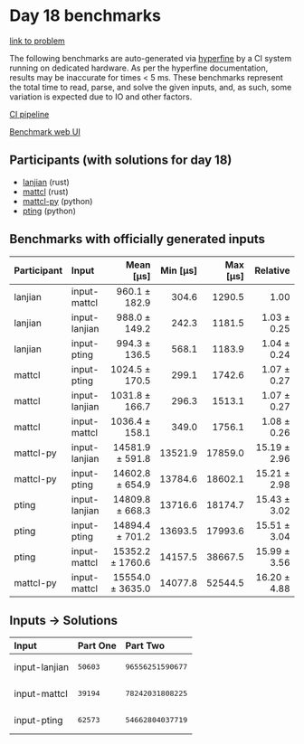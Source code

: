# Day 18 benchmarks

[link to problem](https://adventofcode.com/2023/day/18)

The following benchmarks are auto-generated via
[hyperfine](https://github.com/sharkdp/hyperfine) by a CI system running on
dedicated hardware. As per the hyperfine documentation, results may be
inaccurate for times < 5 ms. These benchmarks represent the total time to read,
parse, and solve the given inputs, and, as such, some variation is expected due
to IO and other factors.

[CI pipeline](http://ci.papercode.net:8080/teams/main/pipelines/aoc2023)

[Benchmark web UI](https://aoc.ancalagon.black)


## Participants (with solutions for day 18)

- [lanjian](https://github.com/lanjian/aoc-2023) (rust)
- [mattcl](https://github.com/mattcl/aoc2023) (rust)
- [mattcl-py](https://github.com/mattcl/aoc2023-py) (python)
- [pting](https://github.com/pting/aoc2023) (python)


## Benchmarks with officially generated inputs

| Participant | Input | Mean [µs] | Min [µs] | Max [µs] | Relative |
|:---|:---|---:|---:|---:|---:|
| lanjian | input-mattcl | 960.1 ± 182.9 | 304.6 | 1290.5 | 1.00 |
| lanjian | input-lanjian | 988.0 ± 149.2 | 242.3 | 1181.5 | 1.03 ± 0.25 |
| lanjian | input-pting | 994.3 ± 136.5 | 568.1 | 1183.9 | 1.04 ± 0.24 |
| mattcl | input-pting | 1024.5 ± 170.5 | 299.1 | 1742.6 | 1.07 ± 0.27 |
| mattcl | input-lanjian | 1031.8 ± 166.7 | 296.3 | 1513.1 | 1.07 ± 0.27 |
| mattcl | input-mattcl | 1036.4 ± 158.1 | 349.0 | 1756.1 | 1.08 ± 0.26 |
| mattcl-py | input-lanjian | 14581.9 ± 591.8 | 13521.9 | 17859.0 | 15.19 ± 2.96 |
| mattcl-py | input-pting | 14602.8 ± 654.9 | 13784.6 | 18602.1 | 15.21 ± 2.98 |
| pting | input-lanjian | 14809.8 ± 668.3 | 13716.6 | 18174.7 | 15.43 ± 3.02 |
| pting | input-pting | 14894.4 ± 701.2 | 13693.5 | 17993.6 | 15.51 ± 3.04 |
| pting | input-mattcl | 15352.2 ± 1760.6 | 14157.5 | 38667.5 | 15.99 ± 3.56 |
| mattcl-py | input-mattcl | 15554.0 ± 3635.0 | 14077.8 | 52544.5 | 16.20 ± 4.88 |


## Inputs -> Solutions

| Input | Part One | Part Two |
|:---|:---|:---|
|input-lanjian|<pre>50603</pre>|<pre>96556251590677</pre>|
|input-mattcl|<pre>39194</pre>|<pre>78242031808225</pre>|
|input-pting|<pre>62573</pre>|<pre>54662804037719</pre>|